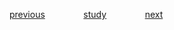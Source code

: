 
<a href="https://github.com/raphaelkaique1/study/blob/main/6-desenvolvimento_desktop/6.4-interface_grafica_do_usuario_gui/usabilidade.md">previous</a>⠀⠀⠀⠀⠀⠀<a href="https://github.com/raphaelkaique1/study#conectividade_e_comunicacao">study</a>⠀⠀⠀⠀⠀⠀<a href="https://github.com/raphaelkaique1/study/blob/main/6-desenvolvimento_desktop/6.5-conectividade_e_comunicacao/comunicacao_em_rede.md">next</a>